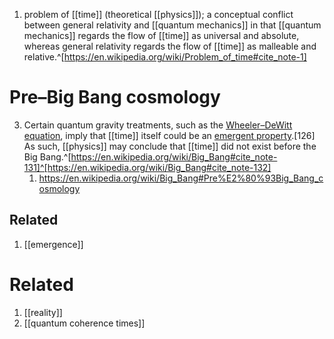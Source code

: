 1. problem of [[time]] (theoretical [[physics]]); a conceptual conflict between general relativity and [[quantum mechanics]] in that [[quantum mechanics]] regards the flow of [[time]] as universal and absolute, whereas general relativity regards the flow of [[time]] as malleable and relative.^[https://en.wikipedia.org/wiki/Problem_of_time#cite_note-1]

# Pre–Big Bang cosmology
3. Certain quantum gravity treatments, such as the [Wheeler–DeWitt equation](https://en.wikipedia.org/wiki/Wheeler%E2%80%93DeWitt_equation), imply that [[time]] itself could be an [emergent property](https://en.wikipedia.org/wiki/Emergence#Nonliving,_physical_systems).[126] As such, [[physics]] may conclude that [[time]] did not exist before the Big Bang.^[https://en.wikipedia.org/wiki/Big_Bang#cite_note-131]^[https://en.wikipedia.org/wiki/Big_Bang#cite_note-132]
	1. https://en.wikipedia.org/wiki/Big_Bang#Pre%E2%80%93Big_Bang_cosmology

## Related
1. [[emergence]]

# Related
1. [[reality]]
2. [[quantum coherence times]]